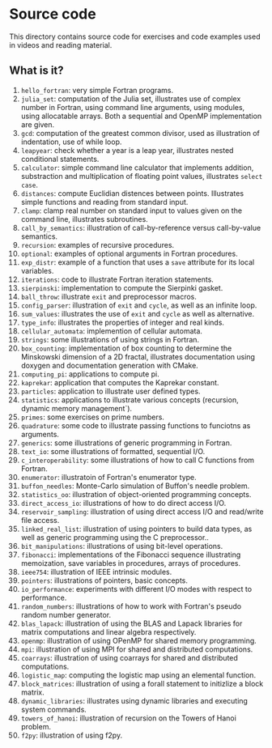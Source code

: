 # Source code

This directory contains source code for exercises and
code examples used in videos and reading material.


## What is it?

1. `hello_fortran`: very simple Fortran programs.
1. `julia_set`: computation of the Julia set, illustrates
   use of complex number in Fortran, using command line
   arguments, using modules, using allocatable arrays.
   Both a sequential and OpenMP implementation are given.
1. `gcd`: computation of the greatest common divisor,
   used as illustration of indentation, use of while loop.
1. `leapyear`: check whether a year is a leap year,
   illustrates nested conditional statements.
1. `calculator`: simple command line calculator that
   implements addition, substraction and multiplication
   of floating point values, illustrates `select case`.
1. `distances`: compute Euclidian distences between points.
   Illustrates simple functions and reading from standard
   input.
1. `clamp`: clamp real number on standard input to values
   given on the command line, illustrates subroutines.
1. `call_by_semantics`: illustration of call-by-reference versus
   call-by-value semantics.
1. `recursion`: examples of recursive procedures.
1. `optional`: examples of optional arguments in Fortran procedures.
1. `exp_distr`: example of a function that uses a `save` attribute for its
   local variables.
1. `iterations`: code to illustrate Fortran iteration statements.
1. `sierpinski`: implementation to compute the Sierpinki gasket.
1. `ball_throw`: illustrate `exit` and preprocessor macros.
1. `config_parser`: illustration of `exit` and `cycle`, as well as an
   infinite loop.
1. `sum_values`: illustrates the use of `exit` and `cycle` as well as
   alternative.
1. `type_info`: illustrates the properties of integer and real kinds.
1. `cellular_automata`: implemention of cellular automata.
1. `strings`: some illustrations of using strings in Fortran.
1. `box_counting`: implementation of box counting to determine the
   Minskowski dimension of a 2D fractal, illustrates documentation
   using doxygen and documentation generation with CMake.
1. `computing_pi`: applications to compute pi.
1. `kaprekar`: application that computes the Kaprekar constant.
1. `particles`: application to illustrate user defined types.
1. `statistics`: applications to illustrate various concepts (recursion, dynamic
   memory management`).
1. `primes`: some exercises on prime numbers.
1. `quadrature`: some code to illustrate passing functions to funciotns as
   arguments.
1. `generics`: some illustrations of generic programming in Fortran.
1. `text_io`: some illustrations of formatted, sequential I/O.
1. `c_interoperability`: some illustrations of how to call C functions from
   Fortran.
1. `enumerator`: illustratoin of Fortran's enumerator type.
1. `buffon_needles`: Monte-Carlo simulation of Buffon's needle problem.
1. `statistics_oo`: illustration of object-oriented programming concepts.
1. `direct_access_io`: illustrations of how to do direct access I/O.
1. `reservoir_sampling`: illustration of using direct access I/O and
   read/write file access.
1. `linked_real_list`: illustration of using pointers to build data types, as
   well as generic programming using the C preprocessor..
1. `bit_manipulations`: illustrations of using bit-level operations.
1. `fibonacci`: implementations of the Fibonacci sequence illustrating
   memoization, save variables in procedures, arrays of procedures.
1. `ieee754`: illustration of IEEE intrinsic modules.
1. `pointers`: illustrations of pointers, basic concepts.
1. `io_performance`: experiments with different I/O modes with respect to
   performance.
1. `random_numbers`: illustrations of how to work with Fortran's pseudo random
   number generator.
1. `blas_lapack`: illustration of using the BLAS and Lapack libraries for
   matrix computations and linear algebra respectively.
1. `openmp`: illustration of using OPenMP for shared memory programming.
1. `mpi`: illustration of using MPI for shared and distributed
   computations.
1. `coarrays`: illustration of using coarrays for shared and distributed
   computations.
1. `logistic_map`: computing the logistic map using an elemental function.
1. `block_matrices`: illustration of using a forall statement to initizlize a block matrix.
1. `dynamic_libraries`: illustrates using dynamic libraries and executing system
   commands.
1. `towers_of_hanoi`: illustration of recursion on the Towers of Hanoi problem.
1. `f2py`: illustration of using f2py.
